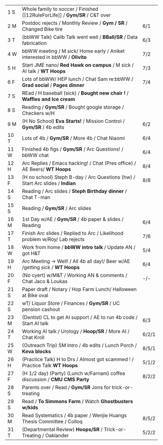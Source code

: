 |      |                                                                                 |       |
| ---- | ------------------------------------------------------------------------------- | ----- |
| 1  S | Whole family to soccer / Finished [[12RuleForLife]] /  **Gym/SR** / C&T over    |       |
| 2  M | Postdoc rejects / Monthly Review / **Gym / SR** / Changed Bike tire             | 6/1   |
| 3  T | (bbWW Talk) Calib Talk went well / **BBall/SR** / Data fabrication              | 6/3   |
| 4  W | bbWW meeting / M sick/ Home early / Aniket interested in bbWW / **Olivito**     | 7/2   |
| 5  H | Start JME nano/ **Red Hawk on campus** / M sick / AI talk / **WT Hoops**        | 7/3   |
| 6  F | Lots of bbWW/ HEP lunch / Chat Sam re:bbWW / **Grad social** / **Pages dinner** | 7/4   |
| 7  S | REad / H baseball (sick) / **Bought new chair !** / **Waffles and Ice cream**   |       |
| 8  S | Reading / **Gym/SR** / Bought google storage / Checkers w/H                     |       |
| 9  M | (H No School) **Eva Starts!** / Mission Control / **Gym/SR** / 4b edits         | 6/2   |
| 10 T | Lots of 4b / **Gym/SR** / More 4b / Chat Niaomi                                 | 6/4   |
| 11 W | Finished 4b figs / **Gym/SR** / Arc Questions! / bbWW chat                      | 6/4   |
| 12 H | Arc Replies / Emacs hacking! / Chat (Pres office) / AE Beers/ **WT Hoops**      | 8/4   |
| 13 F | (H no school) Steph B-day / Arc Questions (hw) / Start Arc slides / **Indian**  | 8/8   |
| 14 S | Reading / Arc slides / **Steph Birthday dinner** / Chat T-man                   |       |
| 15 S | Reading / **Gym/SR** / Arc slides                                               |       |
| 16 M | 1st Day w/AE / **Gym/SR** / 4b paper & slides / Reading                         | 6/4   |
| 17 T | Finish Arc slides / Replied to Arc / Likelihood problem w/Roy/ Lab rejects      | 7/6   |
| 18 W | Work from home / **bbWW intro talk** / Update AN / got H&T                      | 5/4   |
| 19 H | Arc Meeting -> Well! / All 4b all day!/ Beer w/AE /getting sick / **WT Hoops**  | 6/4   |
| 20 F | (No cyert) w/M&T / Working AN & comments / Chat Jaco & Loukas                   | -/-   |
| 21 S | Paper draft / Notary / Hop Farm Lunch/ Halloween at Bike oval                   |       |
| 22 S | wT/ Liquor Store / Finances / **Gym/SR** / UC pension cashout                   |       |
| 23 M | (Dentist) CL to get AI support / AE to run 4b code / Start AI talk              | 6/3   |
| 24 T | Working AI talk / Urology / **Hoop/SR** / More AI / Chat Kroll                  | 6/2/1 |
| 25 W | (Outreach Trip) SM Intro / 4b edits / Lunch Porch / **Keva blocks**             | 8/5/1 |
| 26 H | (Practice Talk) H to Drs / Almost got scammed ! / Practice Talk **WT Hoops**    | 5/1/2 |
| 27 F | (H 1/2 day) (Party) (Lunch w/Farnam) coffea discussion / **CMU CMS Party**      | 8/2/2 |
| 28 S | Parents over / Read / **Gym/SR** Jons for trick-or-treating                     |       |
| 29 S | Read / **To Simmons Farm** / Watch **Ghostbusters w/kids**                      |       |
| 30 M | Read Systematics / 4b paper / Wenjie Huangs Thesis Committee / Colloq           | 8/5/2 |
| 31 T | (Departmental Review) **Hoops/SR** / Trick-or-Treating / Oaklander              | 5/2/2 |


